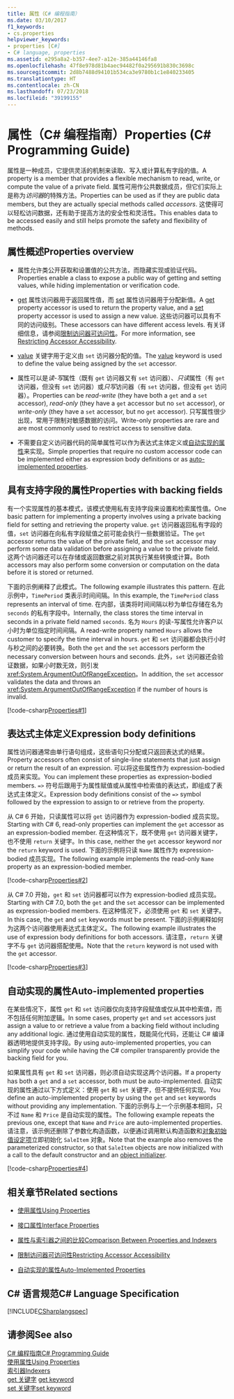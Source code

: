 ```yaml
---
title: 属性（C# 编程指南）
ms.date: 03/10/2017
f1_keywords:
- cs.properties
helpviewer_keywords:
- properties [C#]
- C# language, properties
ms.assetid: e295a8a2-b357-4ee7-a12e-385a44146fa8
ms.openlocfilehash: 47f8e978d81b4aec94482f0a295691b830c3698c
ms.sourcegitcommit: 2d8b7488d94101b534ca3e9780b1c1e840233405
ms.translationtype: HT
ms.contentlocale: zh-CN
ms.lasthandoff: 07/23/2018
ms.locfileid: "39199155"
---
```

# <a name="properties-c-programming-guide"></a><span data-ttu-id="d0e39-102">属性（C# 编程指南）</span><span class="sxs-lookup"><span data-stu-id="d0e39-102">Properties (C# Programming Guide)</span></span>

<span data-ttu-id="d0e39-103">属性是一种成员，它提供灵活的机制来读取、写入或计算私有字段的值。</span><span class="sxs-lookup"><span data-stu-id="d0e39-103">A property is a member that provides a flexible mechanism to read, write, or compute the value of a private field.</span></span> <span data-ttu-id="d0e39-104">属性可用作公共数据成员，但它们实际上是称为*访问器*的特殊方法。</span><span class="sxs-lookup"><span data-stu-id="d0e39-104">Properties can be used as if they are public data members, but they are actually special methods called *accessors*.</span></span> <span data-ttu-id="d0e39-105">这使得可以轻松访问数据，还有助于提高方法的安全性和灵活性。</span><span class="sxs-lookup"><span data-stu-id="d0e39-105">This enables data to be accessed easily and still helps promote the safety and flexibility of methods.</span></span>  

## <a name="properties-overview"></a><span data-ttu-id="d0e39-106">属性概述</span><span class="sxs-lookup"><span data-stu-id="d0e39-106">Properties overview</span></span>  
  
- <span data-ttu-id="d0e39-107">属性允许类公开获取和设置值的公共方法，而隐藏实现或验证代码。</span><span class="sxs-lookup"><span data-stu-id="d0e39-107">Properties enable a class to expose a public way of getting and setting values, while hiding implementation or verification code.</span></span>  
  
- <span data-ttu-id="d0e39-108">[get](../../../csharp/language-reference/keywords/get.md) 属性访问器用于返回属性值，而 [set](../../../csharp/language-reference/keywords/set.md) 属性访问器用于分配新值。</span><span class="sxs-lookup"><span data-stu-id="d0e39-108">A [get](../../../csharp/language-reference/keywords/get.md) property accessor is used to return the property value, and a [set](../../../csharp/language-reference/keywords/set.md) property accessor is used to assign a new value.</span></span> <span data-ttu-id="d0e39-109">这些访问器可以具有不同的访问级别。</span><span class="sxs-lookup"><span data-stu-id="d0e39-109">These accessors can have different access levels.</span></span> <span data-ttu-id="d0e39-110">有关详细信息，请参阅[限制访问器可访问性](../../../csharp/programming-guide/classes-and-structs/restricting-accessor-accessibility.md)。</span><span class="sxs-lookup"><span data-stu-id="d0e39-110">For more information, see [Restricting Accessor Accessibility](../../../csharp/programming-guide/classes-and-structs/restricting-accessor-accessibility.md).</span></span>  
  
- <span data-ttu-id="d0e39-111">[value](../../../csharp/language-reference/keywords/value.md) 关键字用于定义由 `set` 访问器分配的值。</span><span class="sxs-lookup"><span data-stu-id="d0e39-111">The [value](../../../csharp/language-reference/keywords/value.md) keyword is used to define the value being assigned by the `set` accessor.</span></span>  
- <span data-ttu-id="d0e39-112">属性可以是*读-写*属性（既有 `get` 访问器又有 `set` 访问器）、*只读*属性（有 `get` 访问器，但没有 `set` 访问器）或*只写*访问器（有 `set` 访问器，但没有 `get` 访问器）。</span><span class="sxs-lookup"><span data-stu-id="d0e39-112">Properties can be *read-write* (they have both a `get` and a `set` accessor), *read-only* (they have a `get` accessor but no `set` accessor), or *write-only* (they have a `set` accessor, but no `get` accessor).</span></span> <span data-ttu-id="d0e39-113">只写属性很少出现，常用于限制对敏感数据的访问。</span><span class="sxs-lookup"><span data-stu-id="d0e39-113">Write-only properties are rare and are most commonly used to restrict access to sensitive data.</span></span>

- <span data-ttu-id="d0e39-114">不需要自定义访问器代码的简单属性可以作为表达式主体定义或[自动实现的属性](../../../csharp/programming-guide/classes-and-structs/auto-implemented-properties.md)来实现。</span><span class="sxs-lookup"><span data-stu-id="d0e39-114">Simple properties that require no custom accessor code can be implemented either as expression body definitions or as [auto-implemented properties](../../../csharp/programming-guide/classes-and-structs/auto-implemented-properties.md).</span></span>
 
## <a name="properties-with-backing-fields"></a><span data-ttu-id="d0e39-115">具有支持字段的属性</span><span class="sxs-lookup"><span data-stu-id="d0e39-115">Properties with backing fields</span></span>

<span data-ttu-id="d0e39-116">有一个实现属性的基本模式，该模式使用私有支持字段来设置和检索属性值。</span><span class="sxs-lookup"><span data-stu-id="d0e39-116">One basic pattern for implementing a property involves using a private backing field for setting and retrieving the property value.</span></span> <span data-ttu-id="d0e39-117">`get` 访问器返回私有字段的值，`set` 访问器在向私有字段赋值之前可能会执行一些数据验证。</span><span class="sxs-lookup"><span data-stu-id="d0e39-117">The `get` accessor returns the value of the private field, and the `set` accessor may perform some data validation before assigning a value to the private field.</span></span> <span data-ttu-id="d0e39-118">这两个访问器还可以在存储或返回数据之前对其执行某些转换或计算。</span><span class="sxs-lookup"><span data-stu-id="d0e39-118">Both accessors may also perform some conversion or computation on the data before it is stored or returned.</span></span>

<span data-ttu-id="d0e39-119">下面的示例阐释了此模式。</span><span class="sxs-lookup"><span data-stu-id="d0e39-119">The following example illustrates this pattern.</span></span> <span data-ttu-id="d0e39-120">在此示例中，`TimePeriod` 类表示时间间隔。</span><span class="sxs-lookup"><span data-stu-id="d0e39-120">In this example, the `TimePeriod` class represents an interval of time.</span></span> <span data-ttu-id="d0e39-121">在内部，该类将时间间隔以秒为单位存储在名为 `seconds` 的私有字段中。</span><span class="sxs-lookup"><span data-stu-id="d0e39-121">Internally, the class stores the time interval in seconds in a private field named `seconds`.</span></span> <span data-ttu-id="d0e39-122">名为 `Hours` 的读-写属性允许客户以小时为单位指定时间间隔。</span><span class="sxs-lookup"><span data-stu-id="d0e39-122">A read-write property named `Hours` allows the customer to specify the time interval in hours.</span></span> <span data-ttu-id="d0e39-123">`get` 和 `set` 访问器都会执行小时与秒之间的必要转换。</span><span class="sxs-lookup"><span data-stu-id="d0e39-123">Both the `get` and the `set` accessors perform the necessary conversion between hours and seconds.</span></span> <span data-ttu-id="d0e39-124">此外，`set` 访问器还会验证数据，如果小时数无效，则引发 <xref:System.ArgumentOutOfRangeException>。</span><span class="sxs-lookup"><span data-stu-id="d0e39-124">In addition, the `set` accessor validates the data and throws an <xref:System.ArgumentOutOfRangeException> if the number of hours is invalid.</span></span> 
   
 [!code-csharp[Properties#1](../../../../samples/snippets/csharp/programming-guide/classes-and-structs/properties-1.cs)]  
  
## <a name="expression-body-definitions"></a><span data-ttu-id="d0e39-125">表达式主体定义</span><span class="sxs-lookup"><span data-stu-id="d0e39-125">Expression body definitions</span></span>  

 <span data-ttu-id="d0e39-126">属性访问器通常由单行语句组成，这些语句只分配或只返回表达式的结果。</span><span class="sxs-lookup"><span data-stu-id="d0e39-126">Property accessors often consist of single-line statements that just assign or return the result of an expression.</span></span> <span data-ttu-id="d0e39-127">可以将这些属性作为 expression-bodied 成员来实现。</span><span class="sxs-lookup"><span data-stu-id="d0e39-127">You can implement these properties as expression-bodied members.</span></span> <span data-ttu-id="d0e39-128">`=>` 符号后跟用于为属性赋值或从属性中检索值的表达式，即组成了表达式主体定义。</span><span class="sxs-lookup"><span data-stu-id="d0e39-128">Expression body definitions consist of the `=>` symbol followed by the expression to assign to or retrieve from the property.</span></span>

 <span data-ttu-id="d0e39-129">从 C# 6 开始，只读属性可以将 `get` 访问器作为 expression-bodied 成员实现。</span><span class="sxs-lookup"><span data-stu-id="d0e39-129">Starting with C# 6, read-only properties can implement the `get` accessor as an expression-bodied member.</span></span> <span data-ttu-id="d0e39-130">在这种情况下，既不使用 `get` 访问器关键字，也不使用 `return` 关键字。</span><span class="sxs-lookup"><span data-stu-id="d0e39-130">In this case, neither the `get` accessor keyword nor the `return` keyword is used.</span></span> <span data-ttu-id="d0e39-131">下面的示例将只读 `Name` 属性作为 expression-bodied 成员实现。</span><span class="sxs-lookup"><span data-stu-id="d0e39-131">The following example implements the read-only `Name` property as an expression-bodied member.</span></span>

 [!code-csharp[Properties#2](../../../../samples/snippets/csharp/programming-guide/classes-and-structs/properties-2.cs)]  

 <span data-ttu-id="d0e39-132">从 C# 7.0 开始，`get` 和 `set` 访问器都可以作为 expression-bodied 成员实现。</span><span class="sxs-lookup"><span data-stu-id="d0e39-132">Starting with C# 7.0, both the `get` and the `set` accessor can be implemented as expression-bodied members.</span></span> <span data-ttu-id="d0e39-133">在这种情况下，必须使用 `get` 和 `set` 关键字。</span><span class="sxs-lookup"><span data-stu-id="d0e39-133">In this case, the `get` and `set` keywords must be present.</span></span> <span data-ttu-id="d0e39-134">下面的示例阐释如何为这两个访问器使用表达式主体定义。</span><span class="sxs-lookup"><span data-stu-id="d0e39-134">The following example illustrates the use of expression body definitions for both accessors.</span></span> <span data-ttu-id="d0e39-135">请注意，`return` 关键字不与 `get` 访问器搭配使用。</span><span class="sxs-lookup"><span data-stu-id="d0e39-135">Note that the `return` keyword is not used with the `get` accessor.</span></span>
 
  [!code-csharp[Properties#3](../../../../samples/snippets/csharp/programming-guide/classes-and-structs/properties-3.cs)]  

## <a name="auto-implemented-properties"></a><span data-ttu-id="d0e39-136">自动实现的属性</span><span class="sxs-lookup"><span data-stu-id="d0e39-136">Auto-implemented properties</span></span>

<span data-ttu-id="d0e39-137">在某些情况下，属性 `get` 和 `set` 访问器仅向支持字段赋值或仅从其中检索值，而不包括任何附加逻辑。</span><span class="sxs-lookup"><span data-stu-id="d0e39-137">In some cases, property `get` and `set` accessors just assign a value to or retrieve a value from a backing field without including any additional logic.</span></span> <span data-ttu-id="d0e39-138">通过使用自动实现的属性，既能简化代码，还能让 C# 编译器透明地提供支持字段。</span><span class="sxs-lookup"><span data-stu-id="d0e39-138">By using auto-implemented properties, you can simplify your code while having the C# compiler transparently provide the backing field for you.</span></span> 

<span data-ttu-id="d0e39-139">如果属性具有 `get` 和 `set` 访问器，则必须自动实现这两个访问器。</span><span class="sxs-lookup"><span data-stu-id="d0e39-139">If a property has both a `get` and a `set` accessor, both must be auto-implemented.</span></span> <span data-ttu-id="d0e39-140">自动实现的属性通过以下方式定义：使用 `get` 和 `set` 关键字，但不提供任何实现。</span><span class="sxs-lookup"><span data-stu-id="d0e39-140">You define an auto-implemented property by using the `get` and `set` keywords without providing any implementation.</span></span> <span data-ttu-id="d0e39-141">下面的示例与上一个示例基本相同，只不过 `Name` 和 `Price` 是自动实现的属性。</span><span class="sxs-lookup"><span data-stu-id="d0e39-141">The following example repeats the previous one, except that `Name` and `Price` are auto-implemented properties.</span></span> <span data-ttu-id="d0e39-142">请注意，该示例还删除了参数化构造函数，以便通过调用默认构造函数和[对象初始值设定项](object-and-collection-initializers.md)立即初始化 `SaleItem` 对象。</span><span class="sxs-lookup"><span data-stu-id="d0e39-142">Note that the example also removes the parameterized constructor, so that `SaleItem` objects are now initialized with a call to the default constructor and an [object initializer](object-and-collection-initializers.md).</span></span>

  [!code-csharp[Properties#4](../../../../samples/snippets/csharp/programming-guide/classes-and-structs/properties-4.cs)]  

## <a name="related-sections"></a><span data-ttu-id="d0e39-143">相关章节</span><span class="sxs-lookup"><span data-stu-id="d0e39-143">Related sections</span></span>  
  
-   [<span data-ttu-id="d0e39-144">使用属性</span><span class="sxs-lookup"><span data-stu-id="d0e39-144">Using Properties</span></span>](../../../csharp/programming-guide/classes-and-structs/using-properties.md)  
  
-   [<span data-ttu-id="d0e39-145">接口属性</span><span class="sxs-lookup"><span data-stu-id="d0e39-145">Interface Properties</span></span>](../../../csharp/programming-guide/classes-and-structs/interface-properties.md)  
  
-   [<span data-ttu-id="d0e39-146">属性与索引器之间的比较</span><span class="sxs-lookup"><span data-stu-id="d0e39-146">Comparison Between Properties and Indexers</span></span>](../../../csharp/programming-guide/indexers/comparison-between-properties-and-indexers.md)  
  
-   [<span data-ttu-id="d0e39-147">限制访问器可访问性</span><span class="sxs-lookup"><span data-stu-id="d0e39-147">Restricting Accessor Accessibility</span></span>](../../../csharp/programming-guide/classes-and-structs/restricting-accessor-accessibility.md)  
  
-   [<span data-ttu-id="d0e39-148">自动实现的属性</span><span class="sxs-lookup"><span data-stu-id="d0e39-148">Auto-Implemented Properties</span></span>](../../../csharp/programming-guide/classes-and-structs/auto-implemented-properties.md)  
  
## <a name="c-language-specification"></a><span data-ttu-id="d0e39-149">C# 语言规范</span><span class="sxs-lookup"><span data-stu-id="d0e39-149">C# Language Specification</span></span>  
 [!INCLUDE[CSharplangspec](~/includes/csharplangspec-md.md)]  
  
## <a name="see-also"></a><span data-ttu-id="d0e39-150">请参阅</span><span class="sxs-lookup"><span data-stu-id="d0e39-150">See also</span></span>
 [<span data-ttu-id="d0e39-151">C# 编程指南</span><span class="sxs-lookup"><span data-stu-id="d0e39-151">C# Programming Guide</span></span>](../../../csharp/programming-guide/index.md)  
 [<span data-ttu-id="d0e39-152">使用属性</span><span class="sxs-lookup"><span data-stu-id="d0e39-152">Using Properties</span></span>](../../../csharp/programming-guide/classes-and-structs/using-properties.md)  
 [<span data-ttu-id="d0e39-153">索引器</span><span class="sxs-lookup"><span data-stu-id="d0e39-153">Indexers</span></span>](../../../csharp/programming-guide/indexers/index.md)  
 <span data-ttu-id="d0e39-154">[get 关键字](../../../csharp/language-reference/keywords/get.md)  </span><span class="sxs-lookup"><span data-stu-id="d0e39-154">[get keyword](../../../csharp/language-reference/keywords/get.md)  </span></span>  
 [<span data-ttu-id="d0e39-155">set 关键字</span><span class="sxs-lookup"><span data-stu-id="d0e39-155">set keyword</span></span>](../../../csharp/language-reference/keywords/set.md)    

